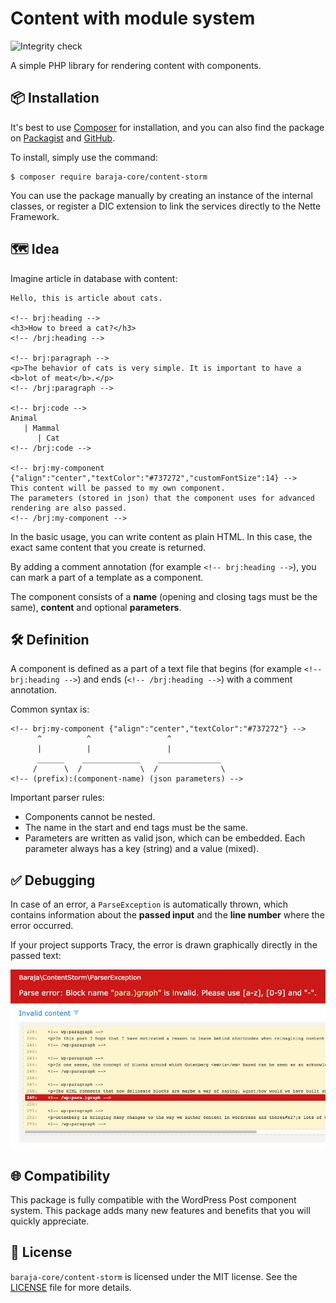 Content with module system
==========================

![Integrity check](https://github.com/baraja-core/content-storm/workflows/Integrity%20check/badge.svg)

A simple PHP library for rendering content with components.

📦 Installation
---------------

It's best to use [Composer](https://getcomposer.org) for installation, and you can also find the package on
[Packagist](https://packagist.org/packages/baraja-core/content-storm) and
[GitHub](https://github.com/baraja-core/content-storm).

To install, simply use the command:

```
$ composer require baraja-core/content-storm
```

You can use the package manually by creating an instance of the internal classes, or register a DIC extension to link the services directly to the Nette Framework.

🗺️ Idea
-------

Imagine article in database with content:

```text
Hello, this is article about cats.

<!-- brj:heading -->
<h3>How to breed a cat?</h3>
<!-- /brj:heading -->

<!-- brj:paragraph -->
<p>The behavior of cats is very simple. It is important to have a <b>lot of meat</b>.</p>
<!-- /brj:paragraph -->

<!-- brj:code -->
Animal
   | Mammal
      | Cat
<!-- /brj:code -->

<!-- brj:my-component {"align":"center","textColor":"#737272","customFontSize":14} -->
This content will be passed to my own component.
The parameters (stored in json) that the component uses for advanced rendering are also passed.
<!-- /brj:my-component -->
```

In the basic usage, you can write content as plain HTML. In this case, the exact same content that you create is returned.

By adding a comment annotation (for example `<!-- brj:heading -->`), you can mark a part of a template as a component.

The component consists of a **name** (opening and closing tags must be the same), **content** and optional **parameters**.

🛠️ Definition
-------------

A component is defined as a part of a text file that begins (for example `<!-- brj:heading -->`) and ends (`<!-- /brj:heading -->`) with a comment annotation.

Common syntax is:

```
<!-- brj:my-component {"align":"center","textColor":"#737272"} -->
      ^          ^                 ^
      |          |                 |
      ______    _____________    ______________
     /      \  /             \  /              \
<!-- (prefix):(component-name) (json parameters) -->
```

Important parser rules:

- Components cannot be nested.
- The name in the start and end tags must be the same.
- Parameters are written as valid json, which can be embedded. Each parameter always has a key (string) and a value (mixed).

✅ Debugging
------------

In case of an error, a `ParseException` is automatically thrown, which contains information about the **passed input** and the **line number** where the error occurred.

If your project supports Tracy, the error is drawn graphically directly in the passed text:

![Tracy example: Invalid block name](doc/invalid-block-name.png)

🌐 Compatibility
----------------

This package is fully compatible with the WordPress Post component system. This package adds many new features and benefits that you will quickly appreciate.

📄 License
-----------

`baraja-core/content-storm` is licensed under the MIT license. See the [LICENSE](https://github.com/baraja-core/content-storm/blob/master/LICENSE) file for more details.
